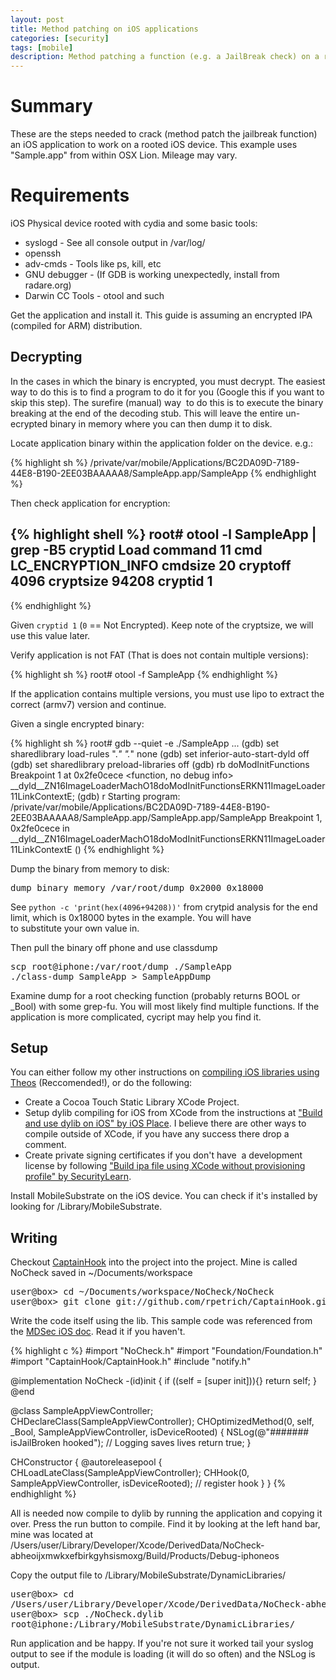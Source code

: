 ```yaml
---
layout: post
title: Method patching on iOS applications
categories: [security]
tags: [mobile]
description: Method patching a function (e.g. a JailBreak check) on a rooted iOS device
---
```


# Summary 

These are the steps needed to crack (method patch the jailbreak function) an
iOS application to work on a rooted iOS device. This example uses "Sample.app"
from within OSX Lion. Mileage may vary.

# Requirements

iOS Physical device rooted with cydia and some basic tools:

* syslogd - See all console output in /var/log/
* openssh
* adv-cmds - Tools like ps, kill, etc
* GNU debugger - (If GDB is working unexpectedly, install from
radare.org)
* Darwin CC Tools - otool and such

Get the application and install it. This guide is assuming an encrypted IPA
(compiled for ARM) distribution.

## Decrypting

In the cases in which the binary is encrypted, you must decrypt. The easiest
way to do this is to find a program to do it for you (Google this if you want
to skip this step). The surefire (manual) way  to do this is to execute the
binary breaking at the end of the decoding stub. This will leave the entire
un-ecrypted binary in memory where you can then dump it to disk.

Locate application binary within the application folder on the device. e.g.:

{% highlight sh %}
/private/var/mobile/Applications/BC2DA09D-7189-44E8-B190-2EE03BAAAAA8/SampleApp.app/SampleApp
{% endhighlight %}

Then check application for encryption:

{% highlight shell %}
root# otool -l SampleApp | grep -B5 cryptid
Load command 11
 cmd LC_ENCRYPTION_INFO
 cmdsize 20
 cryptoff 4096
 cryptsize 94208
 cryptid 1
--
{% endhighlight %}

Given `cryptid 1` (`0` == Not Encrypted). Keep note of the cryptsize, we will use
this value later.

Verify application is not FAT (That is does not contain multiple versions):

{% highlight sh %}
root# otool -f SampleApp
{% endhighlight %}

If the application contains multiple versions, you must use lipo to extract the
correct (armv7) version and continue.

Given a single encrypted binary:

{% highlight sh %}
root# gdb --quiet -e ./SampleApp
...
(gdb) set sharedlibrary load-rules ".*" ".*" none
(gdb) set inferior-auto-start-dyld off
(gdb) set sharedlibrary preload-libraries off
(gdb) rb doModInitFunctions
Breakpoint 1 at 0x2fe0cece
&lt;function, no debug info&gt;
__dyld__ZN16ImageLoaderMachO18doModInitFunctionsERKN11ImageLoader11LinkContextE;
(gdb) r
Starting program:
/private/var/mobile/Applications/BC2DA09D-7189-44E8-B190-2EE03BAAAAA8/SampleApp.app/SampleApp.app/SampleApp
Breakpoint 1, 0x2fe0cece in
__dyld__ZN16ImageLoaderMachO18doModInitFunctionsERKN11ImageLoader11LinkContextE
()
{% endhighlight %}

Dump the binary from memory to disk:
<pre class="brush:shell">dump binary memory /var/root/dump 0x2000 0x18000</pre>
See `python -c 'print(hex(4096+94208))'` from crytpid analysis for the end limit,
which is 0x18000 bytes in the example. You will have to substitute your own
value in.

Then pull the binary off phone and use classdump
<pre class="brush:shell">scp root@iphone:/var/root/dump ./SampleApp
./class-dump SampleApp &gt; SampleAppDump</pre>
Examine dump for a root checking function (probably returns BOOL or _Bool) with
some grep-fu. You will most likely find multiple functions. If the application
is more complicated, cycript may help you find it.

## Setup

You can either follow my other instructions on <a
href="http://c0ffee.me/compiling-ios-libraries-using-theos/">compiling iOS
libraries using Theos</a> (Reccomended!), or do the following:
<ul>
  <li>Create a Cocoa Touch Static Library XCode Project.</li>
  <li>Setup dylib compiling for iOS from XCode from the instructions at <a
href="http://blog.iosplace.com/?p=33">"Build and use dylib on iOS" by iOS
Place</a>. I believe there are other ways to compile outside of XCode, if you
have any success there drop a comment.</li>
  <li>Create private signing certificates if you don't have  a development
license by following <a
href="http://www.securitylearn.net/2012/12/26/build-ipa-file-using-xcode-without-provisioning-profile/">"Build
ipa file using XCode without provisioning profile" by SecurityLearn</a>.</li>
</ul>
Install MobileSubstrate on the iOS device. You can check if it's installed by
looking for /Library/MobileSubstrate.
<h2>Writing</h2>
Checkout <a href="https://github.com/rpetrich/CaptainHook">CaptainHook</a> into
the project into the project. Mine is called NoCheck saved in
~/Documents/workspace
<pre class="brush:shell">user@box&gt; cd ~/Documents/workspace/NoCheck/NoCheck
user@box&gt; git clone git://github.com/rpetrich/CaptainHook.git</pre>
Write the code itself using the lib. This sample code was referenced from the
<a
href="http://blog.mdsec.co.uk/2012/05/ios-application-insecurity-whitepaper.html">MDSec
iOS doc</a>. Read it if you haven't.

{% highlight c %}
#import "NoCheck.h"
#import "Foundation/Foundation.h"
#import "CaptainHook/CaptainHook.h"
#include "notify.h"

@implementation NoCheck
-(id)init
{
    if ((self = [super init])){} return self;
}
@end

@class SampleAppViewController;
CHDeclareClass(SampleAppViewController);
CHOptimizedMethod(0, self, _Bool, SampleAppViewController, isDeviceRooted)
{
    NSLog(@"####### isJailBroken hooked"); // Logging saves lives
    return true;
}

CHConstructor {
    @autoreleasepool {
        CHLoadLateClass(SampleAppViewController);
        CHHook(0, SampleAppViewController, isDeviceRooted); // register hook
    }
}
{% endhighlight %}
&nbsp;

All is needed now compile to dylib by running the application and copying it
over. Press the run button to compile. Find it by looking at the left hand bar,
mine was located at
/Users/user/Library/Developer/Xcode/DerivedData/NoCheck-abheoijxmwkxefbirkgyhsismoxg/Build/Products/Debug-iphoneos

Copy the output file to /Library/MobileSubstrate/DynamicLibraries/
<pre class="brush:shell">user@box&gt; cd
/Users/user/Library/Developer/Xcode/DerivedData/NoCheck-abheoijxmwkxefbirkgyhsismoxg/Build/Products/Debug-iphoneos
user@box&gt; scp ./NoCheck.dylib
root@iphone:/Library/MobileSubstrate/DynamicLibraries/</pre>
Run application and be happy. If you're not sure it worked tail your syslog
output to see if the module is loading (it will do so often) and the NSLog is
output.
